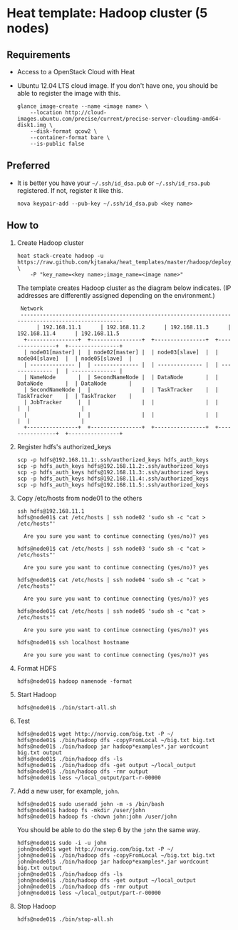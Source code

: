 Heat template: Hadoop cluster (5 nodes)
=======================================

Requirements
------------
* Access to a OpenStack Cloud with Heat
* Ubuntu 12.04 LTS cloud image. If you don't have one, you should be able to register the image with this.

  ```
  glance image-create --name <image name> \
      --location http://cloud-images.ubuntu.com/precise/current/precise-server-cloudimg-amd64-disk1.img \
      --disk-format qcow2 \
      --container-format bare \
      --is-public false
  ```

Preferred
---------
* It is better you have your ``~/.ssh/id_dsa.pub`` or ``~/.ssh/id_rsa.pub`` registered. 
  If not, register it like this.

  ```
  nova keypair-add --pub-key ~/.ssh/id_dsa.pub <key name>
  ```

How to
------

1. Create Hadoop cluster

   ```
   heat stack-create hadoop -u https://raw.github.com/kjtanaka/heat_templates/master/hadoop/deploy_hadoop.yml \
       -P "key_name=<key name>;image_name=<image name>"
   ```

   The template creates Hadoop cluster as the diagram below indicates. (IP addresses are differently 
   assigned depending on the environment.)

   ```
    Network
    ---------------------------------------------------------------------------------------------------
         | 192.168.11.1      | 192.168.11.2      | 192.168.11.3      | 192.168.11.4      | 192.168.11.5
     +----------------+  +----------------+  +----------------+  +----------------+  +----------------+
     | node01[master] |  | node02[master] |  | node03[slave]  |  | node04[slave]  |  | node05[slave]  |
     | -------------- |  | -------------- |  | -------------- |  | -------------- |  | -------------- |
     | NameNode       |  | SecondNameNode |  | DataNode       |  | DataNode       |  | DataNode       |
     | SecondNameNode |  |                |  | TaskTracker    |  | TaskTracker    |  | TaskTracker    |
     | JobTracker     |  |                |  |                |  |                |  |                |
     |                |  |                |  |                |  |                |  |                |
     +----------------+  +----------------+  +----------------+  +----------------+  +----------------+
   ```

2. Register hdfs's authorized_keys

   ```
   scp -p hdfs@192.168.11.1:.ssh/authorized_keys hdfs_auth_keys
   scp -p hdfs_auth_keys hdfs@192.168.11.2:.ssh/authorized_keys
   scp -p hdfs_auth_keys hdfs@192.168.11.3:.ssh/authorized_keys
   scp -p hdfs_auth_keys hdfs@192.168.11.4:.ssh/authorized_keys
   scp -p hdfs_auth_keys hdfs@192.168.11.5:.ssh/authorized_keys
   ```

3. Copy /etc/hosts from node01 to the others

   ```
   ssh hdfs@192.168.11.1
   hdfs@node01$ cat /etc/hosts | ssh node02 'sudo sh -c "cat > /etc/hosts"'

     Are you sure you want to continue connecting (yes/no)? yes

   hdfs@node01$ cat /etc/hosts | ssh node03 'sudo sh -c "cat > /etc/hosts"'

     Are you sure you want to continue connecting (yes/no)? yes

   hdfs@node01$ cat /etc/hosts | ssh node04 'sudo sh -c "cat > /etc/hosts"'

     Are you sure you want to continue connecting (yes/no)? yes

   hdfs@node01$ cat /etc/hosts | ssh node05 'sudo sh -c "cat > /etc/hosts"'

     Are you sure you want to continue connecting (yes/no)? yes

   hdfs@node01$ ssh localhost hostname

     Are you sure you want to continue connecting (yes/no)? yes
   ```

4. Format HDFS

   ```
   hdfs@node01$ hadoop namenode -format
   ```

5. Start Hadoop

   ```
   hdfs@node01$ ./bin/start-all.sh
   ```

6. Test

   ```
   hdfs@node01$ wget http://norvig.com/big.txt -P ~/
   hdfs@node01$ ./bin/hadoop dfs -copyFromLocal ~/big.txt big.txt
   hdfs@node01$ ./bin/hadoop jar hadoop*examples*.jar wordcount big.txt output
   hdfs@node01$ ./bin/hadoop dfs -ls
   hdfs@node01$ ./bin/hadoop dfs -get output ~/local_output
   hdfs@node01$ ./bin/hadoop dfs -rmr output
   hdfs@node01$ less ~/local_output/part-r-00000
   ```

7. Add a new user, for example, ``john``.

   ```
   hdfs@node01$ sudo useradd john -m -s /bin/bash
   hdfs@node01$ hadoop fs -mkdir /user/john
   hdfs@node01$ hadoop fs -chown john:john /user/john
   ```

   You should be able to do the step 6 by the ``john`` the same way.

   ```
   hdfs@node01$ sudo -i -u john
   john@node01$ wget http://norvig.com/big.txt -P ~/
   john@node01$ ./bin/hadoop dfs -copyFromLocal ~/big.txt big.txt
   john@node01$ ./bin/hadoop jar hadoop*examples*.jar wordcount big.txt output
   john@node01$ ./bin/hadoop dfs -ls
   john@node01$ ./bin/hadoop dfs -get output ~/local_output
   john@node01$ ./bin/hadoop dfs -rmr output
   john@node01$ less ~/local_output/part-r-00000
   ```

8. Stop Hadoop

   ```
   hdfs@node01$ ./bin/stop-all.sh
   ```
